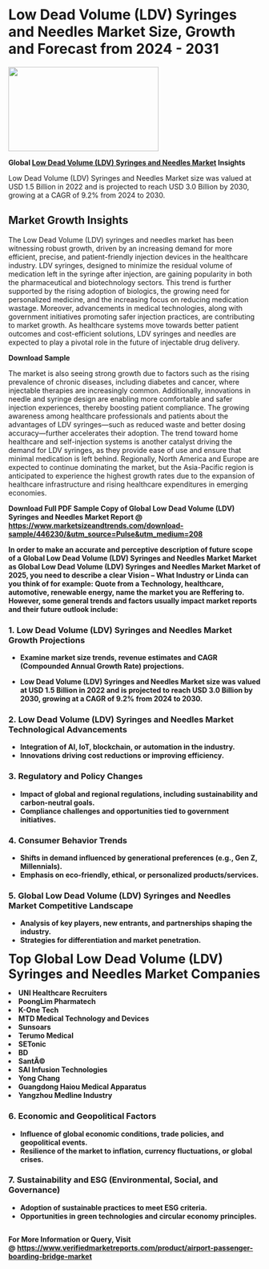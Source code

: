 <H1>Low Dead Volume (LDV) Syringes and Needles Market Size, Growth and Forecast from 2024 - 2031</H1><img class="aligncenter size-medium wp-image-584254" src="https://thirdeyenews.in/wp-content/uploads/2024/09/Global-Market-Research-300x168.jpeg" alt="" width="300" height="168" /><p><strong>Global&nbsp;<a href="https://www.marketsizeandtrends.com/download-sample/446230/&amp;utm_source=Pulse&amp;utm_medium=208">Low Dead Volume (LDV) Syringes and Needles Market</a> Insights</strong></p><p>Low Dead Volume (LDV) Syringes and Needles Market size was valued at USD 1.5 Billion in 2022 and is projected to reach USD 3.0 Billion by 2030, growing at a CAGR of 9.2% from 2024 to 2030.</p><p><h2>Market Growth Insights</h2> <p>The Low Dead Volume (LDV) syringes and needles market has been witnessing robust growth, driven by an increasing demand for more efficient, precise, and patient-friendly injection devices in the healthcare industry. LDV syringes, designed to minimize the residual volume of medication left in the syringe after injection, are gaining popularity in both the pharmaceutical and biotechnology sectors. This trend is further supported by the rising adoption of biologics, the growing need for personalized medicine, and the increasing focus on reducing medication wastage. Moreover, advancements in medical technologies, along with government initiatives promoting safer injection practices, are contributing to market growth. As healthcare systems move towards better patient outcomes and cost-efficient solutions, LDV syringes and needles are expected to play a pivotal role in the future of injectable drug delivery.</p> <p><strong>Download Sample</strong></p> <p>The market is also seeing strong growth due to factors such as the rising prevalence of chronic diseases, including diabetes and cancer, where injectable therapies are increasingly common. Additionally, innovations in needle and syringe design are enabling more comfortable and safer injection experiences, thereby boosting patient compliance. The growing awareness among healthcare professionals and patients about the advantages of LDV syringes—such as reduced waste and better dosing accuracy—further accelerates their adoption. The trend toward home healthcare and self-injection systems is another catalyst driving the demand for LDV syringes, as they provide ease of use and ensure that minimal medication is left behind. Regionally, North America and Europe are expected to continue dominating the market, but the Asia-Pacific region is anticipated to experience the highest growth rates due to the expansion of healthcare infrastructure and rising healthcare expenditures in emerging economies. <p><strong></p><p><span class=""><strong>Download Full PDF Sample Copy of Global Low Dead Volume (LDV) Syringes and Needles Market Report</strong> @ <a href="https://www.marketsizeandtrends.com/download-sample/446230/&amp;utm_source=Pulse&amp;utm_medium=208" target="_blank">https://www.marketsizeandtrends.com/download-sample/446230/&amp;utm_source=Pulse&amp;utm_medium=208</a></span></p><p>In order to make an accurate and perceptive description of future scope of a Global&nbsp;Low Dead Volume (LDV) Syringes and Needles Market Market as Global&nbsp;Low Dead Volume (LDV) Syringes and Needles Market Market of 2025, you need to describe a clear Vision &ndash; What Industry or Linda can you think of for example: Quote from a Technology, healthcare, automotive, renewable energy, name the market you are Reffering to. However, some general trends and factors usually impact market reports and their future outlook include:</p><h3>1.&nbsp;<strong>Low Dead Volume (LDV) Syringes and Needles Market Growth Projections</strong></h3><ul><li>Examine market size trends, revenue estimates and CAGR (Compounded Annual Growth Rate) projections.</li><li><p>Low Dead Volume (LDV) Syringes and Needles Market size was valued at USD 1.5 Billion in 2022 and is projected to reach USD 3.0 Billion by 2030, growing at a CAGR of 9.2% from 2024 to 2030.</p></li></ul><h3>2.&nbsp;<strong>Low Dead Volume (LDV) Syringes and Needles Market Technological Advancements</strong></h3><ul><li>Integration of AI, IoT, blockchain, or automation in the industry.</li><li>Innovations driving cost reductions or improving efficiency.</li></ul><h3>3.&nbsp;<strong>Regulatory and Policy Changes</strong></h3><ul><li>Impact of global and regional regulations, including sustainability and carbon-neutral goals.</li><li>Compliance challenges and opportunities tied to government initiatives.</li></ul><h3>4.&nbsp;<strong>Consumer Behavior Trends</strong></h3><ul><li>Shifts in demand influenced by generational preferences (e.g., Gen Z, Millennials).</li><li>Emphasis on eco-friendly, ethical, or personalized products/services.</li></ul><h3>5.&nbsp;<strong>Global Low Dead Volume (LDV) Syringes and Needles Market Competitive Landscape</strong></h3><ul><li>Analysis of key players, new entrants, and partnerships shaping the industry.</li><li>Strategies for differentiation and market penetration.</li></ul><p data-pm-slice="1 1 []"><span style="color: inherit; font-family: inherit; font-size: 25px;">Top Global Low Dead Volume (LDV) Syringes and Needles Market Companies</span></p><div class="" data-test-id=""><p><li>UNI Healthcare Recruiters</li><li> PoongLim Pharmatech</li><li> K-One Tech</li><li> MTD Medical Technology and Devices</li><li> Sunsoars</li><li> Terumo Medical</li><li> SETonic</li><li> BD</li><li> SantÃ©</li><li> SAI Infusion Technologies</li><li> Yong Chang</li><li> Guangdong Haiou Medical Apparatus</li><li> Yangzhou Medline Industry</li></p></div><h3>6.&nbsp;<strong>Economic and Geopolitical Factors</strong></h3><ul><li>Influence of global economic conditions, trade policies, and geopolitical events.</li><li>Resilience of the market to inflation, currency fluctuations, or global crises.</li></ul><h3>7.&nbsp;<strong>Sustainability and ESG (Environmental, Social, and Governance)</strong></h3><ul><li>Adoption of sustainable practices to meet ESG criteria.</li><li>Opportunities in green technologies and circular economy principles.</li></ul><h2><strong style="font-size: 14px;">For More Information or Query, Visit @&nbsp;</strong><a style="background-color: #ffffff; font-size: 14px;" href="https://www.marketsizeandtrends.com/report/low-dead-volume-ldv-syringes-and-needles-market/" target="_blank">https://www.verifiedmarketreports.com/product/airport-passenger-boarding-bridge-market</a></h2>
